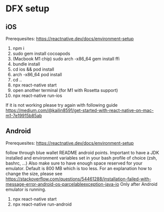 # DFX setup

## iOS

Prerequesites:
https://reactnative.dev/docs/environment-setup

1. npm i
1. sudo gem install cocoapods
1. (Macbook M1 chip) sudo arch -x86_64 gem install ffi
1. bundle install
1. cd ios && pod install
1. arch -x86_64 pod install
1. cd ..
1. npx react-native start
1. open another terminal (for M1 with Rosetta support)
1. npx react-native run-ios

If it is not working please try again with following guide
https://medium.com/@kailin8591/get-started-with-react-native-on-mac-m1-7e19915b85ab

## Android

Prerequesites:
https://reactnative.dev/docs/environment-setup

follow through blue wallet README android points.
Important to have a JDK installed and environment variables set in your bash profile of choice (zsh, bashrc, ...)
Also make sure to have enough space reserved for your emulator. Default is 800 MB which is too less. For an explanation how to change the size, please see https://stackoverflow.com/questions/54461288/installation-failed-with-message-error-android-os-parcelableexception-java-io
Only after Android emulator is running.
1. npx react-native start
1. npx react-native run-android